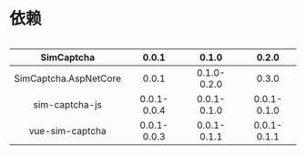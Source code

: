 <!--
 * @Author: yiyun
 * @Description: 
-->
# 依赖

<img :src="$withBase('/images/NETStandard.png')">


|      SimCaptcha       |    0.0.1    |    0.1.0    |    0.2.0    |
| :-------------------: | :---------: | :---------: | :---------: |
| SimCaptcha.AspNetCore |    0.0.1    | 0.1.0-0.2.0 |    0.3.0    |
|    sim-captcha-js     | 0.0.1-0.0.4 | 0.0.1-0.1.0 | 0.0.1-0.1.0 |
|    vue-sim-captcha    | 0.0.1-0.0.3 | 0.0.1-0.1.1 | 0.0.1-0.1.1 |

